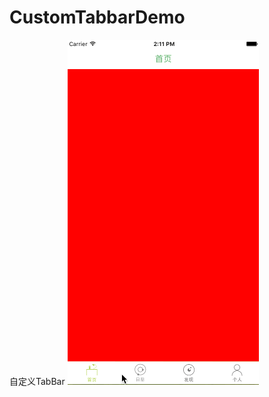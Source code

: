 # CustomTabbarDemo
自定义TabBar
![image](https://github.com/jixiang0903/CustomTabbarDemo/blob/master/2016-09-12%2014_17_01.gif)
